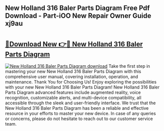 ## New Holland 316 Baler Parts Diagram Free Pdf Download - Part-iOO New Repair Owner Guide xj9au

# <h2><a href="http://dfifvc.blite.top/?on=New+Holland+316+Baler+Parts+Diagram">🔗Download New 👉🔴 New Holland 316 Baler Parts Diagram</a></h2>

[![New Holland 316 Baler Parts Diagram download](https://i.imgur.com/lujVjoI.png)](http://dfifvc.blite.top/?on=New+Holland+316+Baler+Parts+Diagram)
Take the first step in mastering your new New Holland 316 Baler Parts Diagram with this comprehensive user manual, covering installation, operation, and maintenance. Thank You for Choosing Us! Enjoy exploring the possibilities with your new New Holland 316 Baler Parts Diagram! New Holland 316 Baler Parts Diagram advanced features include augmented reality, voice recognition, customizable alerts, and multi-device compatibility, all accessible through the sleek and user-friendly interface. We trust that the New Holland 316 Baler Parts Diagram has been a reliable and effective resource in your efforts to master your new device. In case of any queries or concerns, please do not hesitate to reach out to our customer service team.
